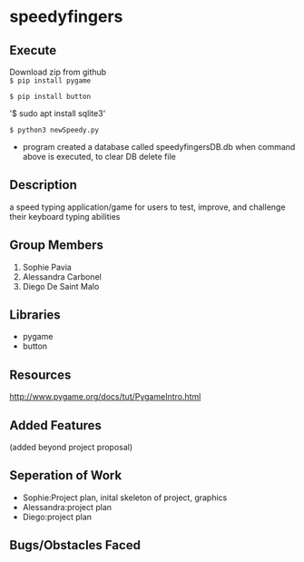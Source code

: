 # speedyfingers

## Execute
Download zip from github  
`$ pip install pygame`

`$ pip install button`

'$ sudo apt install sqlite3'

`$ python3 newSpeedy.py`

- program created a database called speedyfingersDB.db when command above is executed, to clear DB delete file


## Description
a speed typing application/game for users to test, improve, and challenge their keyboard typing abilities 

## Group Members
1. Sophie Pavia
2. Alessandra Carbonel
3. Diego De Saint Malo

## Libraries
- pygame
- button

## Resources
http://www.pygame.org/docs/tut/PygameIntro.html
## Added Features 
(added beyond project proposal)

## Seperation of Work
- Sophie:Project plan, inital skeleton of project, graphics
- Alessandra:project plan
- Diego:project plan

## Bugs/Obstacles Faced

